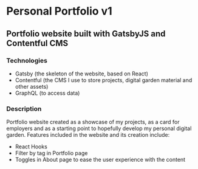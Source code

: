 # Personal Portfolio v1
## Portfolio website built with GatsbyJS and Contentful CMS

### Technologies

- Gatsby (the skeleton of the website, based on React)
- Contentful (the CMS I use to store projects, digital garden material and other assets)
- GraphQL (to access data)

### Description
Portfolio website created as a showcase of my projects, as a card for employers and as a starting point to hopefully develop my personal digital garden.
Features included in the website and its creation include:
-   React Hooks
-   Filter by tag in Portfolio page
-   Toggles in About page to ease the user experience with the content
